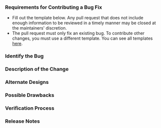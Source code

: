 ### Requirements for Contributing a Bug Fix

* Fill out the template below. Any pull request that does not include enough information to be reviewed in a timely manner may be closed at the maintainers' discretion.
* The pull request must only fix an existing bug. To contribute other changes, you must use a different template. You can see all templates [here](PULL_REQUEST_TEMPLATE.md).

### Identify the Bug

<!--

Link to the issue describing the bug that you're fixing.

If there is not yet an issue for your bug, please open a new issue and then link to that issue in your pull request.
Note: In some cases, one person's "bug" is another person's "feature." If the pull request does not address an existing issue with the "bug" label, the maintainers have the final say on whether the current behavior is a bug.

-->

### Description of the Change

<!--

We must be able to understand the design of your change from this description. If we can't get a good idea of what the code will be doing from the description here, the pull request may be closed at the maintainers' discretion. Keep in mind that the maintainer reviewing this PR may not be familiar with or have worked with the code here recently, so please walk us through the concepts.

-->

### Alternate Designs

<!-- Explain what other alternates were considered and why the proposed version was selected -->

### Possible Drawbacks

<!-- What are the possible side-effects or negative impacts of the code change? -->

### Verification Process

<!--

What process did you follow to verify that the change has not introduced any regressions? Describe the actions you performed (including buttons you clicked, text you typed, commands you ran, etc.) and describe the results you observed.

-->

### Release Notes

<!--

Please describe the changes in a single line that explains this improvement in terms that a user can understand. This text will be used in Secret Network's release notes.

If this change is not user-facing or notable enough to be included in release notes, you may use the strings "Not applicable" or "N/A" here.

-->